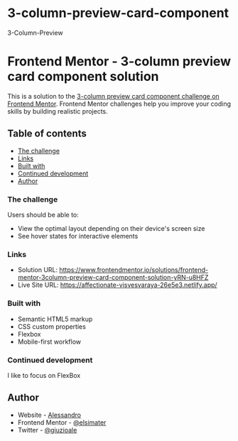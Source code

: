 # 3-column-preview-card-component
3-Column-Preview

# Frontend Mentor - 3-column preview card component solution

This is a solution to the [3-column preview card component challenge on Frontend Mentor](https://www.frontendmentor.io/challenges/3column-preview-card-component-pH92eAR2-). Frontend Mentor challenges help you improve your coding skills by building realistic projects.

## Table of contents

- [The challenge](#the-challenge)
- [Links](#links)
- [Built with](#built-with)
- [Continued development](#continued-development)
- [Author](#author)

### The challenge

Users should be able to:

- View the optimal layout depending on their device's screen size
- See hover states for interactive elements

### Links

- Solution URL: https://www.frontendmentor.io/solutions/frontend-mentor-3column-preview-card-component-solution-yRN-u8HFZ
- Live Site URL: https://affectionate-visvesvaraya-26e5e3.netlify.app/

### Built with

- Semantic HTML5 markup
- CSS custom properties
- Flexbox
- Mobile-first workflow

### Continued development

I like to focus on FlexBox

## Author

- Website - [Alessandro](https://www.giuzio.me)
- Frontend Mentor - [@elsimater](https://www.frontendmentor.io/profile/elsimater)
- Twitter - [@giuzioale](https://twitter.com/giuzioale)
